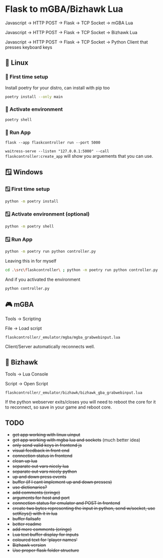 # Flask to mGBA/Bizhawk Lua

Javascript -> HTTP POST -> Flask -> TCP Socket -> mGBA Lua

Javascript -> HTTP POST -> Flask -> TCP Socket -> Bizhawk Lua

Javascript -> HTTP POST -> Flask -> TCP Socket -> Python Client that presses keyboard keys

## 🐧 Linux

### 🐧 First time setup

Install poetry for your distro, can install with pip too

```bash
poetry install --only main
```

### 🐧 Activate environment

```bash
poetry shell
```

### 🐧 Run App

`flask --app flaskcontroller run --port 5000`

`waitress-serve --listen "127.0.0.1:5000" --call flaskcontroller:create_app` will show you arguements that you can use.

## 🪟 Windows

### 🪟 First time setup

```bash
python -m poetry install
```

### 🪟 Activate environment (optional)

```bash
python -m poetry shell
```

### 🪟 Run App

```bash
python -m poetry run python controller.py
```

Leaving this in for myself

```bash
cd .\src\flaskcontroller\ ; python -m poetry run python controller.py
```

And if you activated the environment

```bash
python controller.py
```

## 🎮 mGBA

Tools -> Scripting

File -> Load script

`flaskcontroller/_emulator/mgba/mgba_grabwebinput.lua`

Client/Server automatically reconnects well.

## 🦅 Bizhawk

Tools -> Lua Console

Script -> Open Script

`flaskcontroller/_emulator/bizhawk/bizhawk_gba_grabwebinput.lua`

If the python webserver exits/closes you will need to reboot the core for it to reconnect, so save in your game and reboot core.

## TODO

* ~~get app working with linux uinput~~
* ~~get app working with mgba lua and sockets~~ (much better idea)
* ~~only send valid keys in frontend js~~
* ~~visual feedback in front end~~
* ~~connection status in frontend~~
* ~~clean up lua~~
* ~~separate out vars nicely lua~~
* ~~separate out vars nicely python~~
* ~~up and down press events~~
* ~~buffer (if I cant implement up and down presses)~~
* ~~use dictionaries?~~
* ~~add comments (cringe)~~
* ~~arguments for host and port~~
* ~~connection status for emulator and POST in frontend~~
* ~~create two bytes representing the input in python, send w/socket, use setKeys() with it in lua~~
* ~~buffer failsafe~~
* ~~better readme~~
* ~~add more comments (cringe)~~
* ~~Lua text buffer display for inputs~~
* ~~coloured text for 'player names'~~
* ~~Bizhawk version~~
* ~~Use proper flask folder structure~~
